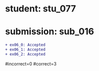 # student: stu_077
# submission: sub_016

```diff
+ ex06_0: Accepted
+ ex06_1: Accepted
+ ex06_2: Accepted
```
#incorrect=0
#correct=3
